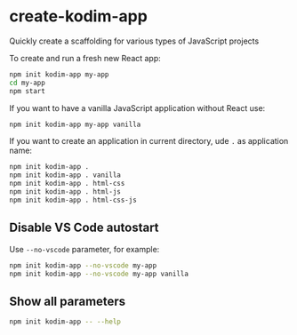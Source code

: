 # create-kodim-app

Quickly create a scaffolding for various types of JavaScript projects

To create and run a fresh new React app:

```bash
npm init kodim-app my-app
cd my-app
npm start
```

If you want to have a vanilla JavaScript application without React use:

```bash
npm init kodim-app my-app vanilla
```

If you want to create an application in current directory, ude `.` as application name:

```bash
npm init kodim-app .
npm init kodim-app . vanilla
npm init kodim-app . html-css
npm init kodim-app . html-js
npm init kodim-app . html-css-js
```


## Disable VS Code autostart

Use `--no-vscode` parameter, for example:

```bash
npm init kodim-app --no-vscode my-app
npm init kodim-app --no-vscode my-app vanilla
```

## Show all parameters

```bash
npm init kodim-app -- --help
```
